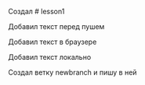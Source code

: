 ﻿Создал # lesson1

Добавил текст перед пушем

Добавил текст в браузере

Добавил текст локально


Создал ветку newbranch и пишу в ней


